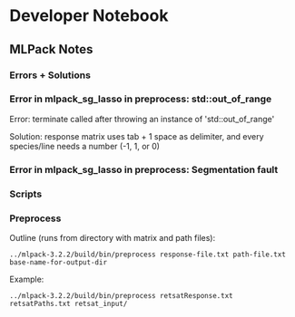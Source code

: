 # Developer Notebook
## **MLPack Notes**
### **Errors + Solutions**
### Error in mlpack_sg_lasso in preprocess: std::out_of_range
Error: terminate called after throwing an instance of 'std::out_of_range'

Solution: response matrix uses tab + 1 space as delimiter, and every species/line needs a number (-1, 1, or 0)
### Error in mlpack_sg_lasso in preprocess: Segmentation fault

### **Scripts**
### Preprocess
Outline (runs from directory with matrix and path files):

```
../mlpack-3.2.2/build/bin/preprocess response-file.txt path-file.txt base-name-for-output-dir
```

Example:
```
../mlpack-3.2.2/build/bin/preprocess retsatResponse.txt retsatPaths.txt retsat_input/
```
